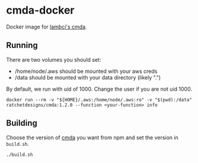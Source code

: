 # cmda-docker
Docker image for [lambci's cmda](https://github.com/lambci/cmda).

## Running

There are two volumes you should set:
 - /home/node/.aws should be mounted with your aws creds
 - /data should be mounted with your data directory (likely ".")

By default, we run with uid of 1000. Change the user if you are not uid 1000.

```
docker run --rm -v "${HOME}/.aws:/home/node/.aws:ro" -v "$(pwd):/data" ratchetdesigns/cmda:1.2.0 --function <your-function> info
```

## Building

Choose the version of [cmda](https://www.npmjs.com/package/cmda) you want from npm and set the version in `build.sh`.

```
./build.sh
```
